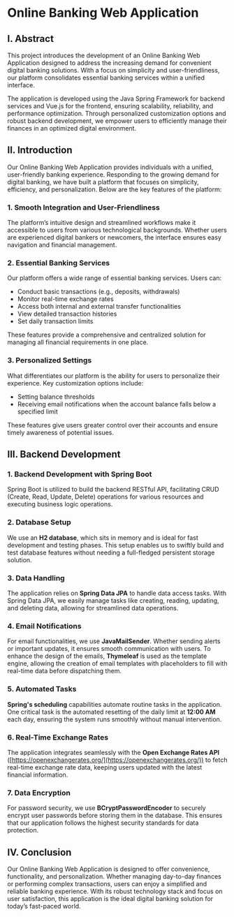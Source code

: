 # Online Banking Web Application

## I. Abstract

This project introduces the development of an Online Banking Web Application designed to address the increasing demand for convenient digital banking solutions. With a focus on simplicity and user-friendliness, our platform consolidates essential banking services within a unified interface. 

The application is developed using the Java Spring Framework for backend services and Vue.js for the frontend, ensuring scalability, reliability, and performance optimization. Through personalized customization options and robust backend development, we empower users to efficiently manage their finances in an optimized digital environment.

## II. Introduction

Our Online Banking Web Application provides individuals with a unified, user-friendly banking experience. Responding to the growing demand for digital banking, we have built a platform that focuses on simplicity, efficiency, and personalization. Below are the key features of the platform:

### 1. Smooth Integration and User-Friendliness
The platform’s intuitive design and streamlined workflows make it accessible to users from various technological backgrounds. Whether users are experienced digital bankers or newcomers, the interface ensures easy navigation and financial management.

### 2. Essential Banking Services
Our platform offers a wide range of essential banking services. Users can:
- Conduct basic transactions (e.g., deposits, withdrawals)
- Monitor real-time exchange rates
- Access both internal and external transfer functionalities
- View detailed transaction histories
- Set daily transaction limits

These features provide a comprehensive and centralized solution for managing all financial requirements in one place.

### 3. Personalized Settings
What differentiates our platform is the ability for users to personalize their experience. Key customization options include:
- Setting balance thresholds
- Receiving email notifications when the account balance falls below a specified limit

These features give users greater control over their accounts and ensure timely awareness of potential issues.

## III. Backend Development

### 1. Backend Development with Spring Boot
Spring Boot is utilized to build the backend RESTful API, facilitating CRUD (Create, Read, Update, Delete) operations for various resources and executing business logic operations.

### 2. Database Setup
We use an **H2 database**, which sits in memory and is ideal for fast development and testing phases. This setup enables us to swiftly build and test database features without needing a full-fledged persistent storage solution.

### 3. Data Handling
The application relies on **Spring Data JPA** to handle data access tasks. With Spring Data JPA, we easily manage tasks like creating, reading, updating, and deleting data, allowing for streamlined data operations.

### 4. Email Notifications
For email functionalities, we use **JavaMailSender**. Whether sending alerts or important updates, it ensures smooth communication with users. To enhance the design of the emails, **Thymeleaf** is used as the template engine, allowing the creation of email templates with placeholders to fill with real-time data before dispatching them.

### 5. Automated Tasks
**Spring's scheduling** capabilities automate routine tasks in the application. One critical task is the automated resetting of the daily limit at **12:00 AM** each day, ensuring the system runs smoothly without manual intervention.

### 6. Real-Time Exchange Rates
The application integrates seamlessly with the **Open Exchange Rates API** ([https://openexchangerates.org/](https://openexchangerates.org/)) to fetch real-time exchange rate data, keeping users updated with the latest financial information.

### 7. Data Encryption
For password security, we use **BCryptPasswordEncoder** to securely encrypt user passwords before storing them in the database. This ensures that our application follows the highest security standards for data protection.

## IV. Conclusion

Our Online Banking Web Application is designed to offer convenience, functionality, and personalization. Whether managing day-to-day finances or performing complex transactions, users can enjoy a simplified and reliable banking experience. With its robust technology stack and focus on user satisfaction, this application is the ideal digital banking solution for today’s fast-paced world.
